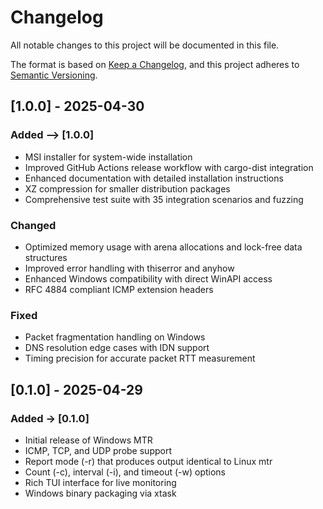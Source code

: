 # Changelog

All notable changes to this project will be documented in this file.

The format is based on [Keep a Changelog](https://keepachangelog.com/en/1.0.0/),
and this project adheres to [Semantic Versioning](https://semver.org/spec/v2.0.0.html).

## [1.0.0] - 2025-04-30

### Added --> [1.0.0]

- MSI installer for system-wide installation
- Improved GitHub Actions release workflow with cargo-dist integration
- Enhanced documentation with detailed installation instructions
- XZ compression for smaller distribution packages
- Comprehensive test suite with 35 integration scenarios and fuzzing

### Changed

- Optimized memory usage with arena allocations and lock-free data structures
- Improved error handling with thiserror and anyhow
- Enhanced Windows compatibility with direct WinAPI access
- RFC 4884 compliant ICMP extension headers

### Fixed

- Packet fragmentation handling on Windows
- DNS resolution edge cases with IDN support
- Timing precision for accurate packet RTT measurement

## [0.1.0] - 2025-04-29

### Added -> [0.1.0]

- Initial release of Windows MTR
- ICMP, TCP, and UDP probe support
- Report mode (-r) that produces output identical to Linux mtr
- Count (-c), interval (-i), and timeout (-w) options
- Rich TUI interface for live monitoring
- Windows binary packaging via xtask
